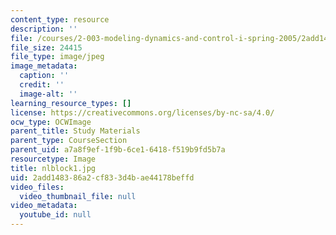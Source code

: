 ```yaml
---
content_type: resource
description: ''
file: /courses/2-003-modeling-dynamics-and-control-i-spring-2005/2add148386a2cf833d4bae44178beffd_nlblock1.jpg
file_size: 24415
file_type: image/jpeg
image_metadata:
  caption: ''
  credit: ''
  image-alt: ''
learning_resource_types: []
license: https://creativecommons.org/licenses/by-nc-sa/4.0/
ocw_type: OCWImage
parent_title: Study Materials
parent_type: CourseSection
parent_uid: a7a8f9ef-1f9b-6ce1-6418-f519b9fd5b7a
resourcetype: Image
title: nlblock1.jpg
uid: 2add1483-86a2-cf83-3d4b-ae44178beffd
video_files:
  video_thumbnail_file: null
video_metadata:
  youtube_id: null
---
```

